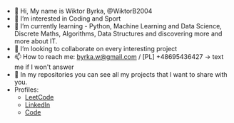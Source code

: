 - 👋 Hi, My name is Wiktor Byrka, @WiktorB2004
- 👀 I’m interested in Coding and Sport 
- 🌱 I’m currently learning - Python, Machine Learning and Data Science, Discrete Maths, Algorithms, Data Structures and discovering more and more about IT.
- 💞️ I’m looking to collaborate on every interesting project
- 📫 How to reach me: byrka.w@gmail.com / [PL] +48695436427 -> text me if I won't answer
- 📁 In my repositories you can see all my projects that I want to share with you.
- Profiles:
  - [LeetCode](https://leetcode.com/WiktorB2004/)
  - [LinkedIn](https://www.linkedin.com/in/wiktor-byrka-b30576204/)
  - [Code](https://www.codewars.com/users/WiktorB2004)

<!---
WiktorB2004/WiktorB2004 is a ✨ special ✨ repository because its `README.md` (this file) appears on your GitHub profile.
You can click the Preview link to take a look at your changes.
--->

